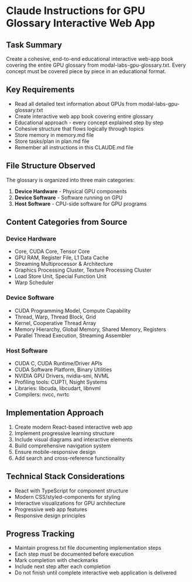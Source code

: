 # Claude Instructions for GPU Glossary Interactive Web App

## Task Summary
Create a cohesive, end-to-end educational interactive web-app book covering the entire GPU glossary from modal-labs-gpu-glossary.txt. Every concept must be covered piece by piece in an educational format.

## Key Requirements
- Read all detailed text information about GPUs from modal-labs-gpu-glossary.txt
- Create interactive web app book covering entire glossary
- Educational approach - every concept explained step by step
- Cohesive structure that flows logically through topics
- Store memory in memory.md file
- Store tasks/plan in plan.md file
- Remember all instructions in this CLAUDE.md file

## File Structure Observed
The glossary is organized into three main categories:
1. **Device Hardware** - Physical GPU components
2. **Device Software** - Software running on GPU
3. **Host Software** - CPU-side software for GPU programs

## Content Categories from Source
### Device Hardware
- Core, CUDA Core, Tensor Core
- GPU RAM, Register File, L1 Data Cache
- Streaming Multiprocessor & Architecture
- Graphics Processing Cluster, Texture Processing Cluster
- Load Store Unit, Special Function Unit
- Warp Scheduler

### Device Software  
- CUDA Programming Model, Compute Capability
- Thread, Warp, Thread Block, Grid
- Kernel, Cooperative Thread Array
- Memory Hierarchy, Global Memory, Shared Memory, Registers
- Parallel Thread Execution, Streaming Assembler

### Host Software
- CUDA C, CUDA Runtime/Driver APIs
- CUDA Software Platform, Binary Utilities
- NVIDIA GPU Drivers, nvidia-smi, NVML
- Profiling tools: CUPTI, Nsight Systems
- Libraries: libcuda, libcudart, libnvml
- Compilers: nvcc, nvrtc

## Implementation Approach
1. Create modern React-based interactive web app
2. Implement progressive learning structure
3. Include visual diagrams and interactive elements
4. Build comprehensive navigation system
5. Ensure mobile-responsive design
6. Add search and cross-reference functionality

## Technical Stack Considerations
- React with TypeScript for component structure
- Modern CSS/styled-components for styling
- Interactive visualizations for GPU architecture
- Progressive web app features
- Responsive design principles

## Progress Tracking
- Maintain progress.txt file documenting implementation steps
- Each step must be documented before execution
- Mark completion with checkmarks
- Include next step after each completion
- Do not finish until complete interactive web application is delivered